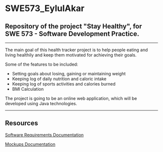 # SWE573_EylulAkar
## Repository of the project "Stay Healthy", for SWE 573 - Software Development Practice.

--------------------------------------------------------------------------------------
The main goal of this health tracker project is to help people eating and living healthily and keep them motivated for achieving their goals.

Some of the features to be included: 

- Setting goals about losing, gaining or maintaining weight
- Keeping log of daily nutrition and caloric intake
- Keeping log of sports activities and calories burned 
- BMI Calculation

The project is going to be an online web application, which will be developed using Java technologies.

--------------------------------------------------------------------------------------

<h2>Resources</h2> 
<p>
<a href="https://drive.google.com/open?id=1S2NTQTGnYChdtDR3dKe6bCiJvKNIAnhM51_QDTRCosw" target="_blank">Software Requirements Documentation</a></p>

<p>
<a href="https://drive.google.com/open?id=1P5Eo-6z4PIFjmfxgMrAabYAwgfRFImkIOp5quOeLEB8" target="_blank">Mockups Documentation</a>

</p>
